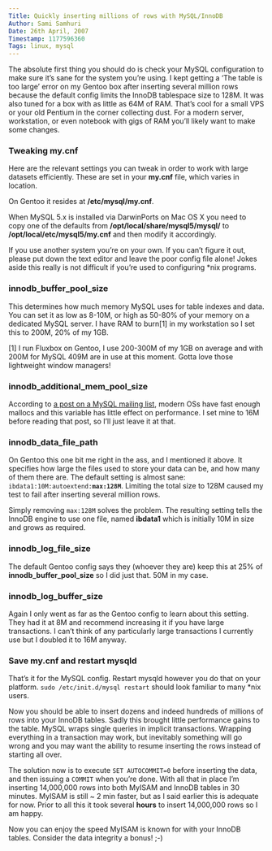```yaml
---
Title: Quickly inserting millions of rows with MySQL/InnoDB
Author: Sami Samhuri
Date: 26th April, 2007
Timestamp: 1177596360
Tags: linux, mysql
---
```


The absolute first thing you should do is check your MySQL configuration to make sure it’s sane for the system you’re using. I kept getting a ‘The table is too large’ error on my Gentoo box after inserting several million rows because the default config limits the InnoDB tablespace size to 128M. It was also tuned for a box with as little as 64M of RAM. That’s cool for a small VPS or your old Pentium in the corner collecting dust. For a modern server, workstation, or even notebook with gigs of RAM you’ll likely want to make some changes.

### Tweaking my.cnf ###

Here are the relevant settings you can tweak in order to work with large datasets efficiently. These are set in your <strong>my.cnf</strong> file, which varies in location.

On Gentoo it resides at <strong>/etc/mysql/my.cnf</strong>.

When MySQL 5.x is installed via DarwinPorts on Mac OS X you need to copy one of the defaults from <strong>/opt/local/share/mysql5/mysql/</strong> to <strong>/opt/local/etc/mysql5/my.cnf</strong> and then modify it accordingly.

If you use another system you’re on your own. If you can’t figure it out, please put down the text editor and leave the poor config file alone! Jokes aside this really is not difficult if you’re used to configuring *nix programs.

### innodb_buffer_pool_size ###

This determines how much memory MySQL uses for table indexes and data. You can set it as low as 8-10M, or high as 50-80% of your memory on a dedicated MySQL server. I have RAM to burn[1] in my workstation so I set this to 200M, 20% of my 1GB.

[1] I run Fluxbox on Gentoo, I use 200-300M of my 1GB on average and with 200M for MySQL 409M are in use at this moment. Gotta love those lightweight window managers!

### innodb_additional_mem_pool_size ###

According to [a post on a MySQL mailing list](http://lists.mysql.com/mysql/129247), modern OSs have fast enough mallocs and this variable has little effect on performance. I set mine to 16M before reading that post, so I’ll just leave it at that.

### innodb_data_file_path ###

On Gentoo this one bit me right in the ass, and I mentioned it above. It specifies how large the files used to store your data can be, and how many of them there are. The default setting is almost sane: <code>ibdata1:10M:autoextend:<b>max:128M</b></code>. Limiting the total size to 128M caused my test to fail after inserting several million rows.

Simply removing <code>max:128M</code> solves the problem. The resulting setting tells the InnoDB engine to use one file, named <b>ibdata1</b> which is initially 10M in size and grows as required.

### innodb_log_file_size ###

The default Gentoo config says they (whoever they are) keep this at 25% of <b>innodb_buffer_pool_size</b> so I did just that. 50M in my case.

### innodb_log_buffer_size ###

Again I only went as far as the Gentoo config to learn about this setting. They had it at 8M and recommend increasing it if you have large transactions. I can’t think of any particularly large transactions I currently use but I doubled it to 16M anyway.

### Save my.cnf and restart mysqld ###

That’s it for the MySQL config. Restart mysqld however you do that on your platform. <code>sudo /etc/init.d/mysql restart</code> should look familiar to many *nix users.

Now you should be able to insert dozens and indeed hundreds of millions of rows into your InnoDB tables. Sadly this brought little performance gains to the table. MySQL wraps single queries in implicit transactions. Wrapping everything in a transaction may work, but inevitably something will go wrong and you may want the ability to resume inserting the rows instead of starting all over.

The solution now is to execute <code>SET AUTOCOMMIT=0</code> before inserting the data, and then issuing a <code>COMMIT</code> when you’re done. With all that in place I’m inserting 14,000,000 rows into both MyISAM and InnoDB tables in 30 minutes. MyISAM is still ~ 2 min faster, but as I said earlier this is adequate for now. Prior to all this it took several <b>hours</b> to insert 14,000,000 rows so I am happy.

Now you can enjoy the speed MyISAM is known for with your InnoDB tables. Consider the data integrity a bonus! ;-)


